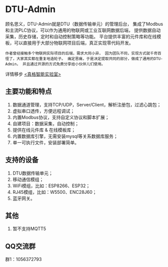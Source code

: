 # DTU-Admin

顾名思义，DTU-Admin就是DTU（数据传输单元）的管理后台，
集成了Modbus和主流PLC协议，可以作为通用的物联网或工业互联网数据后端，
提供数据自动采集，历史存储，定时和自动控制策略等功能。
平台提供丰富的元件库和在线模板，可以直接用于大部分物联网项目后端，真正实现零代码开发。

`
作者曾经接触多个物联网实际项目的后端，需求大同小异，
因为团队不同，实现方式就千奇百怪了，大家其实都在重复地造轮子。
痛定思痛，于是决定提取共同的部分，做成了通用的DTU-Admin，
并且通过开源的方式免费分享给小伙伴儿们使用。
`

详情移步 [<真格智能实验室>](http://labs.zgwit.com)


## 主要功能和特点
1. 数据通道管理，支持TCP/UDP，Server/Client，解析注册包，过滤心跳包；
2. 虚拟串口透传，方便远程调试；
3. 内置Modbus协议，支持自定义协议和脚本扩展；
4. 自建项目：数据采集，自动控制；
5. 提供在线元件库 & 在线模板库；
6. 内置数据库引擎，无需安装mysql等关系数据库服务；
7. 单一可执行文件，安装部署简单。

## 支持的设备
1. DTU数据传输单元；
2. 移动通信模组；
3. WiFi模组，比如：ESP8266、ESP32；
4. RJ45模组，比如：W5500、ENC28J60；
5. 蓝牙网关。

## 其他
1. 暂不支持MQTT5

## QQ交流群
群1：1056372793





